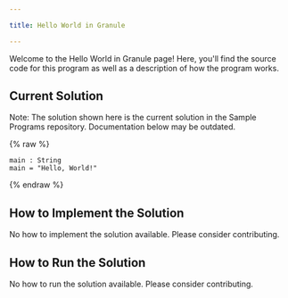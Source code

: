 ```yaml
---

title: Hello World in Granule

---
```


Welcome to the Hello World in Granule page! Here, you'll find the source code for this program as well as a description of how the program works.

## Current Solution

Note: The solution shown here is the current solution in the Sample Programs repository. Documentation below may be outdated.

{% raw %}

```Granule
main : String
main = "Hello, World!"
```

{% endraw %}

## How to Implement the Solution

No how to implement the solution available. Please consider contributing.

## How to Run the Solution

No how to run the solution available. Please consider contributing.
